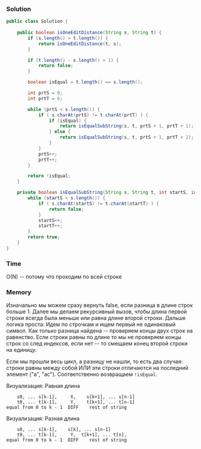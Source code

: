 ### Solution
```java
public class Solution {
    
    public boolean isOneEditDistance(String s, String t) {
        if (s.length() > t.length()) {
            return isOneEditDistance(t, s);
        }

        if (t.length() - s.length() > 1) {
            return false;
        }

        boolean isEqual = t.length() == s.length();

        int prtS = 0;
        int prtT = 0;

        while (prtS < s.length()) {
            if ( s.charAt(prtS) != t.charAt(prtT) ) {
                if (isEqual) {
                    return isEqualSubString(s, t, prtS + 1, prtT + 1);
                } else {
                    return isEqualSubString(s, t, prtS + 1, prtT + 2);
                }
            }
            prtS++;
            prtT++;
        }

        return !isEqual;
    }

    private boolean isEqualSubString(String s, String t, int startS, int startT) {
        while (startS < s.length()) {
            if ( s.charAt(startS) != t.charAt(startT) ) {
                return false;
            }
            startS++;
            startT++;
        }
        return true;
    }
}
```

### Time
O(N) -- потому что проходим по всей строке
### Memory
Изначально мы можем сразу вернуть false, если разница в длине строк больше 1.
Далее мы делаем рекурсивный вызов, чтобы длина первой строки всегда была меньше или
равна длине второй строки. Дальше логика проста: Идем по строчкам и ищем первый не одинаковый символ.
Как только разница найдена -- проверяем концы двух строк на равенство. Если строки равны по длине
то мы не проверяем концы строк со след индексов, если нет -- то смещаем конец второй строки на единицу.

Если мы прошли весь цикл, а разницу не нашли, то есть два случая: строки равны между собой ИЛИ 
эти строки отличаются на последний элемент ("a", "ac"). Соответственно возвращаем `!isEqual`.

Визуализация: Равная длина
```
    s0, ... s[k-1],     X,    s[k+1], ... s[n-1]
    t0, ... t[k-1],     Y,    t[k+1], ... t[n-1]
equal from 0 to k - 1  DIFF    rest of string
```
Визуализация: Разная длина
```
    s0, ... s[k-1],    s[k], ... s[n-1]
    t0, ... t[k-1],     Y,  t[k+1], ... t[n],
equal from 0 to k - 1  DIFF    rest of string
```